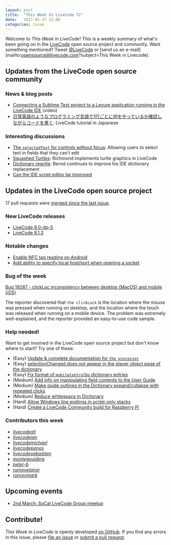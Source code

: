 ```yaml
---
layout: post
title:  "This Week In LiveCode 72"
date:   2017-02-27 12:00
categories: issue
---
```


Welcome to *This Week in LiveCode*!  This is a weekly summary of what's been
going on in the [LiveCode](https://livecode.com/) open source project and
community.  Want something mentioned?  Tweet
[@LiveCode](https://twitter.com/LiveCode) or
[send us an e-mail](mailto:opensource@livecode.com?subject=This Week in Livecode).

## Updates from the LiveCode open source community

### News & blog posts

- [Connecting a Sublime Text project to a Levure application running in the LiveCode IDE](https://www.youtube.com/watch?v=gkVo35Tb3ck) (video)
- [日常英語のようなプログラミング言語で1行ごとに何をやっているか確認しながらコードを書く](http://kenjikojima.com/livecode/anime/):
  LiveCode tutorial in Japanese

### Interesting discussions

- [The `selectedText` for controls without focus](https://www.mail-archive.com/use-livecode@lists.runrev.com/msg82589.html):
  Allowing users to select text in fields that they can't edit
- [Squashed Turtles](http://forums.livecode.com/viewtopic.php?f=8&t=28898):
  Richmond implements turtle graphics in LiveCode
- [Dictionary rewrite](http://forums.livecode.com/viewtopic.php?f=67&t=28731):
  Bernd continues to improve his IDE dictionary replacement
- [Can the IDE script editor be improved](https://www.mail-archive.com/use-livecode@lists.runrev.com/msg82483.html)

## Updates in the LiveCode open source project

17 pull requests were [merged since the last issue](https://github.com/search?utf8=✓&q=org%3Alivecode+is%3Apublic+is%3Apr+is%3Amerged+merged%3A2017-02-20..2017-02-26&type=Issues&ref=searchresults).

### New LiveCode releases

- [LiveCode 9.0-dp-5](https://downloads.livecode.com/livecode/#9_0_0)
- [LiveCode 8.1.3](https://downloads.livecode.com/livecode/#8_1_3)

### Notable changes

- [Enable NFC tag reading on Android](https://github.com/livecode/livecode/pull/5208)
- [Add ability to specify local host/port when opening a socket](https://github.com/livecode/livecode/pull/5198)

### Bug of the week

[Bug 19287 - clickLoc inconsistency between desktop (MacOS) and mobile (iOS)](http://quality.livecode.com/show_bug.cgi?id=19287)

The reporter discovered that `the clickLock` is the location where the mouse
was pressed when running on desktop, and the location where the touch was
released when running on a mobile device.  The problem was extremely
well-explained, and the reporter provided an easy-to-use code sample.

### Help needed!

Want to get involved in the LiveCode open source project but don't know where
to start?  Try one of these:

- (Easy) [Update & complete documentation for `the processor`](http://quality.livecode.com/show_bug.cgi?id=17974)
- (Easy) [selectionChanged does not appear in the player object page of the dictionary](http://quality.livecode.com/show_bug.cgi?id=19083)
- (Easy) [Fix format of `mobileControlDo` dictionary entries](http://quality.livecode.com/show_bug.cgi?id=17318)
- (Medium) [Add info on manipulating field contents to the User Guide](http://quality.livecode.com/show_bug.cgi?id=18990)
- (Medium) [Make guide outlines in the Dictionary expand/collapse with repeated clicks](http://quality.livecode.com/show_bug.cgi?id=18184)
- (Medium) [Reduce whitespace in Dictionary](http://quality.livecode.com/show_bug.cgi?id=18278)
- (Hard) [Allow Windows line endings in script-only stacks](http://quality.livecode.com/show_bug.cgi?id=17810)
- (Hard) [Create a LiveCode Community build for Raspberry Pi](http://forums.livecode.com/viewtopic.php?f=76&t=27912)

### Contributors this week

- *[livecodeali](https://github.com/livecodeali)*
- *[livecodeian](https://github.com/livecodeian)*
- *[livecodemichael](https://github.com/livecodemichael)*
- *[livecodepanos](https://github.com/livecodepanos)*
- *[livecodesebastien](https://github.com/livecodesebastien)*
- *[montegoulding](https://github.com/montegoulding)*
- *[peter-b](https://github.com/peter-b)*
- *[runrevelanor](https://github.com/runrevelanor)*
- *[runrevmark](https://github.com/runrevmark)*

## Upcoming events

* [2nd March: SoCal LiveCode Group meetup](http://forums.livecode.com/viewtopic.php?f=50&t=28882)

## Contribute!

*This Week in LiveCode* is openly developed
[on GitHub](https://github.com/livecode/this-week-in-livecode).
If you find any errors in this issue, please
[file an issue](https://github.com/livecode/this-week-in-livecode/issues) or
[submit a pull request](https://github.com/livecode/this-week-in-livecode/pulls).
